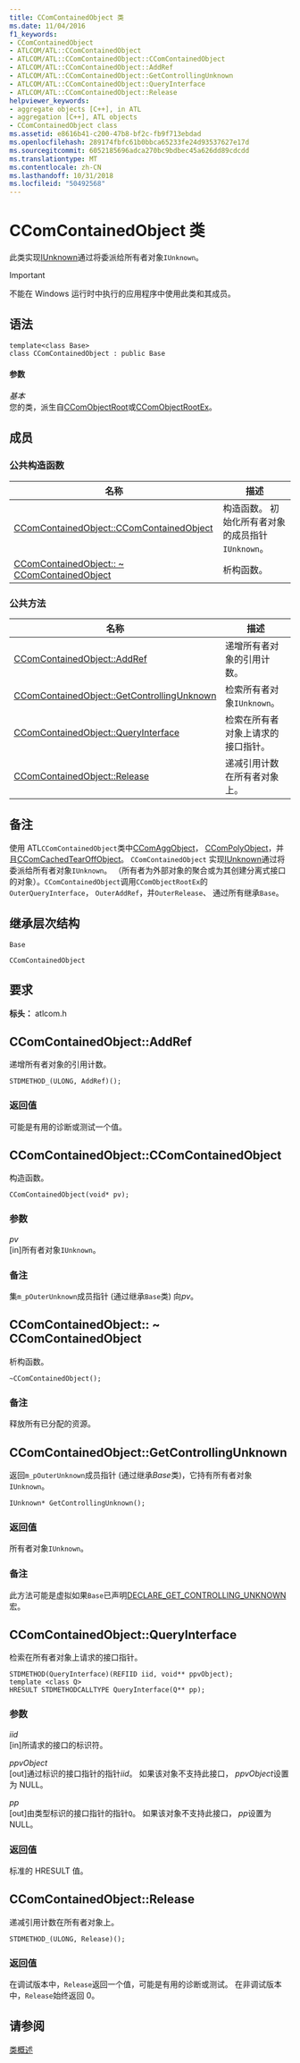 ```yaml
---
title: CComContainedObject 类
ms.date: 11/04/2016
f1_keywords:
- CComContainedObject
- ATLCOM/ATL::CComContainedObject
- ATLCOM/ATL::CComContainedObject::CComContainedObject
- ATLCOM/ATL::CComContainedObject::AddRef
- ATLCOM/ATL::CComContainedObject::GetControllingUnknown
- ATLCOM/ATL::CComContainedObject::QueryInterface
- ATLCOM/ATL::CComContainedObject::Release
helpviewer_keywords:
- aggregate objects [C++], in ATL
- aggregation [C++], ATL objects
- CComContainedObject class
ms.assetid: e8616b41-c200-47b8-bf2c-fb9f713ebdad
ms.openlocfilehash: 289174fbfc61b0bbca65233fe24d93537627e17d
ms.sourcegitcommit: 6052185696adca270bc9bdbec45a626dd89cdcdd
ms.translationtype: MT
ms.contentlocale: zh-CN
ms.lasthandoff: 10/31/2018
ms.locfileid: "50492568"
---
```

# <a name="ccomcontainedobject-class"></a>CComContainedObject 类

此类实现[IUnknown](/windows/desktop/api/unknwn/nn-unknwn-iunknown)通过将委派给所有者对象`IUnknown`。

> [!IMPORTANT]
>  不能在 Windows 运行时中执行的应用程序中使用此类和其成员。

## <a name="syntax"></a>语法

```
template<class Base>
class CComContainedObject : public Base
```

#### <a name="parameters"></a>参数

*基本*<br/>
您的类，派生自[CComObjectRoot](../../atl/reference/ccomobjectroot-class.md)或[CComObjectRootEx](../../atl/reference/ccomobjectrootex-class.md)。

## <a name="members"></a>成员

### <a name="public-constructors"></a>公共构造函数

|名称|描述|
|----------|-----------------|
|[CComContainedObject::CComContainedObject](#ccomcontainedobject)|构造函数。 初始化所有者对象的成员指针`IUnknown`。|
|[CComContainedObject:: ~ CComContainedObject](#dtor)|析构函数。|

### <a name="public-methods"></a>公共方法

|名称|描述|
|----------|-----------------|
|[CComContainedObject::AddRef](#addref)|递增所有者对象的引用计数。|
|[CComContainedObject::GetControllingUnknown](#getcontrollingunknown)|检索所有者对象`IUnknown`。|
|[CComContainedObject::QueryInterface](#queryinterface)|检索在所有者对象上请求的接口指针。|
|[CComContainedObject::Release](#release)|递减引用计数在所有者对象上。|

## <a name="remarks"></a>备注

使用 ATL`CComContainedObject`类中[CComAggObject](../../atl/reference/ccomaggobject-class.md)， [CComPolyObject](../../atl/reference/ccompolyobject-class.md)，并且[CComCachedTearOffObject](../../atl/reference/ccomcachedtearoffobject-class.md)。 `CComContainedObject` 实现[IUnknown](/windows/desktop/api/unknwn/nn-unknwn-iunknown)通过将委派给所有者对象`IUnknown`。 （所有者为外部对象的聚合或为其创建分离式接口的对象）。`CComContainedObject`调用`CComObjectRootEx`的`OuterQueryInterface`， `OuterAddRef`，并`OuterRelease`、 通过所有继承`Base`。

## <a name="inheritance-hierarchy"></a>继承层次结构

`Base`

`CComContainedObject`

## <a name="requirements"></a>要求

**标头：** atlcom.h

##  <a name="addref"></a>  CComContainedObject::AddRef

递增所有者对象的引用计数。

```
STDMETHOD_(ULONG, AddRef)();
```

### <a name="return-value"></a>返回值

可能是有用的诊断或测试一个值。

##  <a name="ccomcontainedobject"></a>  CComContainedObject::CComContainedObject

构造函数。

```
CComContainedObject(void* pv);
```

### <a name="parameters"></a>参数

*pv*<br/>
[in]所有者对象`IUnknown`。

### <a name="remarks"></a>备注

集`m_pOuterUnknown`成员指针 (通过继承`Base`类) 向*pv*。

##  <a name="dtor"></a>  CComContainedObject:: ~ CComContainedObject

析构函数。

```
~CComContainedObject();
```

### <a name="remarks"></a>备注

释放所有已分配的资源。

##  <a name="getcontrollingunknown"></a>  CComContainedObject::GetControllingUnknown

返回`m_pOuterUnknown`成员指针 (通过继承*Base*类)，它持有所有者对象`IUnknown`。

```
IUnknown* GetControllingUnknown();
```

### <a name="return-value"></a>返回值

所有者对象`IUnknown`。

### <a name="remarks"></a>备注

此方法可能是虚拟如果`Base`已声明[DECLARE_GET_CONTROLLING_UNKNOWN](aggregation-and-class-factory-macros.md#declare_get_controlling_unknown)宏。

##  <a name="queryinterface"></a>  CComContainedObject::QueryInterface

检索在所有者对象上请求的接口指针。

```
STDMETHOD(QueryInterface)(REFIID iid, void** ppvObject);
template <class Q>
HRESULT STDMETHODCALLTYPE QueryInterface(Q** pp);
```

### <a name="parameters"></a>参数

*iid*<br/>
[in]所请求的接口的标识符。

*ppvObject*<br/>
[out]通过标识的接口指针的指针*iid*。 如果该对象不支持此接口， *ppvObject*设置为 NULL。

*pp*<br/>
[out]由类型标识的接口指针的指针`Q`。 如果该对象不支持此接口， *pp*设置为 NULL。

### <a name="return-value"></a>返回值

标准的 HRESULT 值。

##  <a name="release"></a>  CComContainedObject::Release

递减引用计数在所有者对象上。

```
STDMETHOD_(ULONG, Release)();
```

### <a name="return-value"></a>返回值

在调试版本中，`Release`返回一个值，可能是有用的诊断或测试。 在非调试版本中，`Release`始终返回 0。

## <a name="see-also"></a>请参阅

[类概述](../../atl/atl-class-overview.md)

